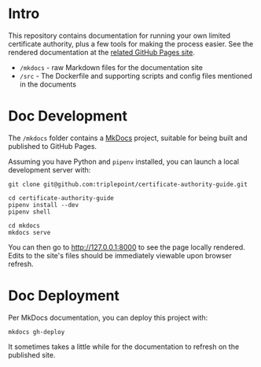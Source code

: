 # Intro
This repository contains documentation for running your own limited certificate authority, plus a few tools for making the process easier.  See the rendered documentation at the [related GitHub Pages site](https://triplepoint.github.io/certificate-authority-guide/).

- `/mkdocs` - raw Markdown files for the documentation site
- `/src` - The Dockerfile and supporting scripts and config files mentioned in the documents

# Doc Development
The `/mkdocs` folder contains a [MkDocs](https://www.mkdocs.org) project, suitable for being built and published to GitHub Pages.

Assuming you have Python and `pipenv` installed, you can launch a local development server with:
``` shell
git clone git@github.com:triplepoint/certificate-authority-guide.git

cd certificate-authority-guide
pipenv install --dev
pipenv shell

cd mkdocs
mkdocs serve
```

You can then go to http://127.0.0.1:8000 to see the page locally rendered.  Edits to the site's files should be immediately viewable upon browser refresh.

# Doc Deployment
Per MkDocs documentation, you can deploy this project with:
``` shell
mkdocs gh-deploy
```

It sometimes takes a little while for the documentation to refresh on the published site.
